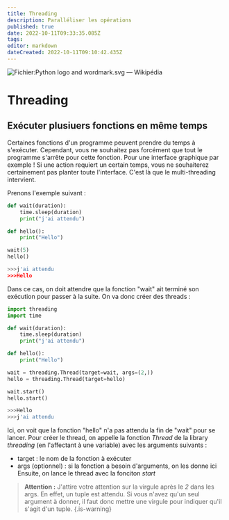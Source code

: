 ```yaml
---
title: Threading
description: Paralléliser les opérations
published: true
date: 2022-10-11T09:33:35.085Z
tags: 
editor: markdown
dateCreated: 2022-10-11T09:10:42.435Z
---
```


![Fichier:Python logo and wordmark.svg — Wikipédia](https://upload.wikimedia.org/wikipedia/commons/thumb/f/f8/Python_logo_and_wordmark.svg/1200px-Python_logo_and_wordmark.svg.png)

# Threading
## Exécuter plusiuers fonctions en même temps
Certaines fonctions d'un programme peuvent prendre du temps à s'exécuter. Cependant, vous ne souhaitez pas forcément que tout le programme s'arrête pour cette fonction. Pour une interface graphique par exemple ! Si une action requiert un certain temps, vous ne souhaiterez certainement pas planter toute l'interface. C'est là que le multi-threading intervient.

Prenons l'exemple suivant :
```python
def wait(duration):
    time.sleep(duration)
    print("j'ai attendu")

def hello():
    print("Hello")

wait(5)
hello()

>>>j'ai attendu
>>>Hello
```
Dans ce cas, on doit attendre que la fonction "wait" ait terminé son exécution pour passer à la suite. On va donc créer des threads :
```python
import threading
import time

def wait(duration):
    time.sleep(duration)
    print("j'ai attendu")

def hello():
    print("Hello")

wait = threading.Thread(target=wait, args=(2,))
hello = threading.Thread(target=hello)

wait.start()
hello.start()

>>>Hello
>>>j'ai attendu
```
Ici, on voit que la fonction "hello" n'a pas attendu la fin de "wait" pour se lancer.
Pour créer le thread, on appelle la fonction *Thread* de la library *threading* (en l'affectant à une variable) avec les arguments suivants :
- target : le nom de la fonction à exécuter
- args (optionnel) : si la fonction a besoin d'arguments, on les donne ici
Ensuite, on lance le thread avec la fonciton *start*
> **Attention :** J'attire votre attention sur la virgule après le *2* dans les args. En effet, un tuple est attendu. Si vous n'avez qu'un seul argument à donner, il faut donc mettre une virgule pour indiquer qu'il s'agit d'un tuple.
{.is-warning}